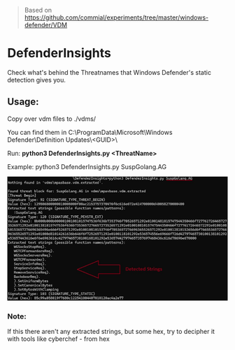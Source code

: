 > Based on https://github.com/commial/experiments/tree/master/windows-defender/VDM

# DefenderInsights
 
Check what's behind the Threatnames that Windows Defender's static detection gives you.
 
## Usage:

Copy over vdm files to ./vdms/
 
You can find them in C:\ProgramData\Microsoft\Windows Defender\Definition Updates\\<GUID\>\
 
Run: **python3 DefenderInsights.py \<ThreatName\>**
 
Example: python3 DefenderInsights.py SuspGolang.AG

<img src="./Example.jpg" alt="example" />

### Note:

If this there aren't any extracted strings, but some hex, try to decipher it with tools like cyberchef - from hex

